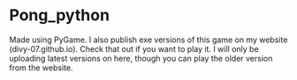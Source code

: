 # Pong_python
Made using PyGame. I also publish exe versions of this game on my website (divy-07.github.io). Check that out if you want to play it. I will only be uploading latest versions on here, though you can play the older version from the website.
